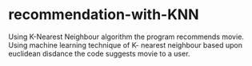 # recommendation-with-KNN
Using K-Nearest Neighbour algorithm the program recommends movie.
Using machine learning technique of K- nearest neighbour based upon euclidean disdance the code suggests movie to a user.
